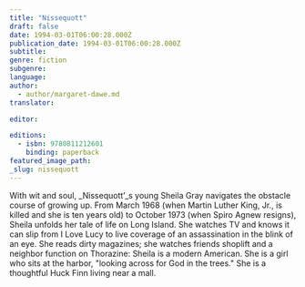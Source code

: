 ```yaml
---
title: "Nissequott"
draft: false
date: 1994-03-01T06:00:28.000Z
publication_date: 1994-03-01T06:00:28.000Z
subtitle:
genre: fiction
subgenre:
language:
author:
  - author/margaret-dawe.md
translator:

editor:

editions:
  - isbn: 9780811212601
    binding: paperback
featured_image_path:
_slug: nissequott
---
```


With wit and soul, _Nissequott’_s young Sheila Gray navigates the obstacle course of growing up. From March 1968 (when Martin Luther King, Jr., is killed and she is ten years old) to October 1973 (when Spiro Agnew resigns), Sheila unfolds her tale of life on Long Island. She watches TV and knows it can slip from I Love Lucy to live coverage of an assassination in the blink of an eye. She reads dirty magazines; she watches friends shoplift and a neighbor function on Thorazine: Sheila is a modern American. She is a girl who sits at the harbor, "looking across for God in the trees." She is a thoughtful Huck Finn living near a mall.

